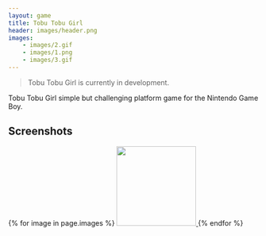```yaml
---
layout: game
title: Tobu Tobu Girl
header: images/header.png
images:
    - images/2.gif
    - images/1.png
    - images/3.gif
---
```

> Tobu Tobu Girl is currently in development.

Tobu Tobu Girl simple but challenging platform game for the Nintendo Game Boy.

## Screenshots ##

<div class="centered">
	{% for image in page.images %}
	<a href="{{ image }}">
		<img src="{{ image }}" width="160" class="thumbnail">
	</a>
	{% endfor %}
</div>
